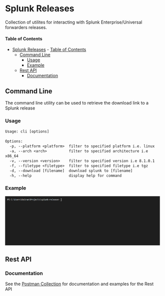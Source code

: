 # Splunk Releases

Collection of utilites for interacting with Splunk Enterprise/Universal forwarders releases.

#### Table of Contents
- [Splunk Releases](#splunk-releases)
      - [Table of Contents](#table-of-contents)
  - [Command Line](#command-line)
    - [Usage](#usage)
    - [Example](#example)
  - [Rest API](#rest-api)
    - [Documentation](#documentation)

## Command Line

The command line utility can be used to retrieve the download link to a Splunk release

### Usage
```
Usage: cli [options]

Options:
  -p, --platform <platform>  filter to specified platform i.e. linux
  -a, --arch <arch>          filter to specified architecture i.e x86_64
  -v, --version <version>    filter to specified version i.e 8.1.0.1
  -f, --filetype <filetype>  filter to specified filetype i.e tgz
  -d, --download [filename]  download splunk to [filename]
  -h, --help                 display help for command
```

### Example
![Example of using the splunk releases CLI command](./cli-example.gif)


## Rest API

### Documentation

See the [Postman Collection](#TODO) for documentation and examples for the Rest API

